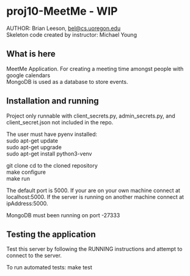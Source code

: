# proj10-MeetMe -  WIP
AUTHOR: Brian Leeson, bel@cs.uoregon.edu  
Skeleton code created by instructor: Michael Young  

## What is here
 MeetMe Application. For creating a meeting time amongst people with google calendars<br>
 MongoDB is used as a database to store events.<br>

## Installation and running
Project only runnable with client_secrets.py, admin_secrets.py, and client_secret.json not included in the repo.

The user must have pyenv installed:  
sudo apt-get update  
sudo apt-get upgrade    
sudo apt-get install python3-venv  

git clone <URL> 
cd to the cloned repository  
make configure  
make run  

The default port is 5000. If your are on your own machine connect at localhost:5000.
If the server is running on another machine connect at ipAddress:5000.

MongoDB must been running on port -27333

## Testing the application

Test this server by following the RUNNING instructions and attempt to connect to the server.

To run automated tests:
make test
